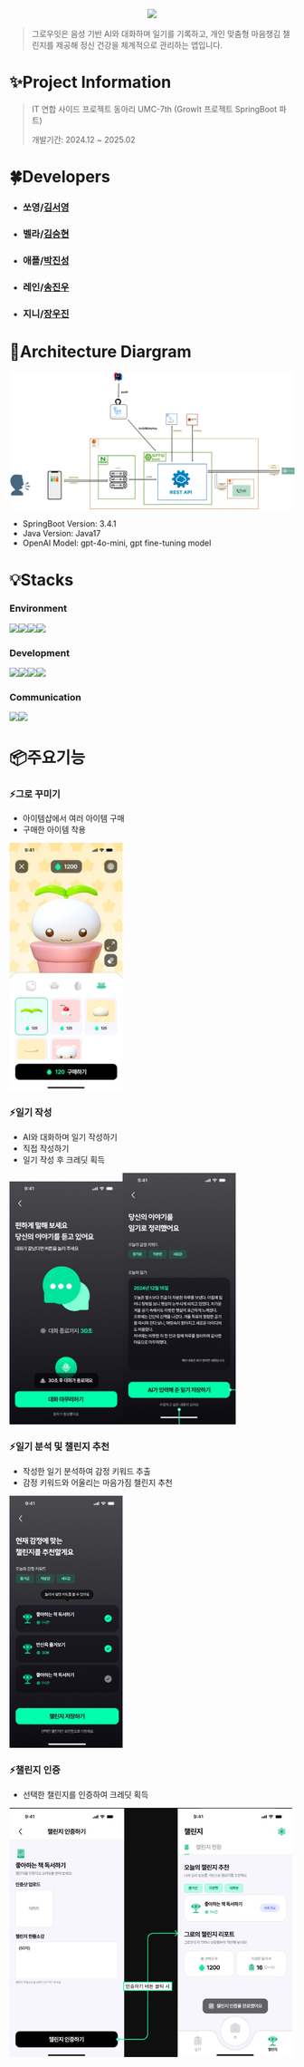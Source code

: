 <p align="center">
    <img src="https://github.com/user-attachments/assets/8040a8f4-e137-47ea-99e9-8aeaa64008ac" width="300" />
</p>

> 그로우잇은 음성 기반 AI와 대화하며 일기를 기록하고, 개인 맞춤형 마음챙김 챌린지를 제공해 정신 건강을 체계적으로 관리하는 앱입니다.

# ✨Project Information
> IT 연합 사이드 프로젝트 동아리 UMC-7th (GrowIt 프로젝트 SpringBoot 파트) 
> 
> 개발기간: 2024.12 ~ 2025.02 

# 🍀Developers

- ### 쏘영/[김서영](https://github.com/syeongk)
- ### 벨라/[김승현](https://github.com/sehyeo)
- ### 애플/[박진성](https://github.com/Jinseong01)
- ### 레인/[송진우](https://github.com/HSSJW)
- ### 지니/[장우진](https://github.com/Santoragi)

# 🔨Architecture Diargram


<img src="https://github.com/7-umc-GrowIT/GrowIT-SpringBoot/blob/Santoragi-patch-1/%EA%B7%B8%EB%A1%9C%EC%9A%B0%EC%9E%87%20%EC%95%84%ED%82%A4%ED%85%8D%EC%B2%98%20%EB%8B%A4%EC%9D%B4%EC%96%B4%EA%B7%B8%EB%9E%A8.jpg?raw=true" width="700" />

- SpringBoot Version: 3.4.1
- Java Version: Java17
- OpenAI Model: gpt-4o-mini, gpt fine-tuning model

# 💡Stacks


### Environment
<img src="https://img.shields.io/badge/git-F05032?style=for-the-badge&logo=git&logoColor=white"><img src="https://img.shields.io/badge/github-181717?style=for-the-badge&logo=github&logoColor=white"><img src="https://img.shields.io/badge/amazonaws-232F3E?style=for-the-badge&logo=amazonwebservices&logoColor=white"><img src="https://img.shields.io/badge/INTELLIJ-462679?style=for-the-badge&logo=intellijidea&logoColor=white">

### Development
<img src="https://img.shields.io/badge/java-007396?style=for-the-badge&logo=java&logoColor=white"><img src="https://img.shields.io/badge/python-3776AB?style=for-the-badge&logo=python&logoColor=white"><img src="https://img.shields.io/badge/springboot-6DB33F?style=for-the-badge&logo=springboot&logoColor=white"><img src="https://img.shields.io/badge/flask-000000?style=for-the-badge&logo=flask&logoColor=white">

### Communication
<img src="https://img.shields.io/badge/discord-5865F2?style=for-the-badge&logo=discord&logoColor=white"><img src="https://img.shields.io/badge/notion-000000?style=for-the-badge&logo=notion&logoColor=white">

# 📦주요기능


### ⚡️그로 꾸미기
- 아이템샵에서 여러 아이템 구매
- 구매한 아이템 착용

<img src="https://github.com/7-umc-GrowIT/GrowIT-SpringBoot/blob/Santoragi-patch-1/%EA%B7%B8%EB%A1%9C%EA%BE%B8%EB%AF%B8%EA%B8%B0%ED%99%94%EB%A9%B4.jpg?raw=true" width="200" />

### ️⚡️일기 작성
- AI와 대화하며 일기 작성하기
- 직접 작성하기
- 일기 작성 후 크레딧 획득

<img src="https://github.com/7-umc-GrowIT/GrowIT-SpringBoot/blob/Santoragi-patch-1/AI%EB%8C%80%ED%99%94%ED%99%94%EB%A9%B4.jpg?raw=true" width="200" /><img src="https://github.com/7-umc-GrowIT/GrowIT-SpringBoot/blob/Santoragi-patch-1/%EC%9D%BC%EA%B8%B0%EC%9A%94%EC%95%BD%ED%99%94%EB%A9%B4.jpg?raw=true" width="200" />

### ⚡️일기 분석 및 챌린지 추천
- 작성한 일기 분석하여 감정 키워드 추출
- 감정 키워드와 어울리는 마음가짐 챌린지 추천

<img src="https://github.com/7-umc-GrowIT/GrowIT-SpringBoot/blob/Santoragi-patch-1/%EC%B1%8C%EB%A6%B0%EC%A7%80%EC%B6%94%EC%B2%9C%ED%99%94%EB%A9%B4.jpg?raw=true" width="200" />

### ⚡️챌린지 인증
- 선택한 챌린지를 인증하여 크레딧 획득

<img src="https://github.com/7-umc-GrowIT/GrowIT-SpringBoot/blob/Santoragi-patch-1/%EC%B1%8C%EB%A6%B0%EC%A7%80%EC%9D%B8%EC%A6%9D%ED%99%94%EB%A9%B4.jpg?raw=true" width="500" />

  


